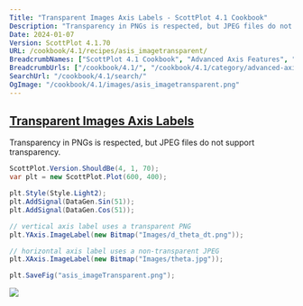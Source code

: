 ```yaml
---
Title: "Transparent Images Axis Labels - ScottPlot 4.1 Cookbook"
Description: "Transparency in PNGs is respected, but JPEG files do not support transparency."
Date: 2024-01-07
Version: ScottPlot 4.1.70
URL: /cookbook/4.1/recipes/asis_imagetransparent/
BreadcrumbNames: ["ScottPlot 4.1 Cookbook", "Advanced Axis Features", "Transparent Images Axis Labels"]
BreadcrumbUrls: ["/cookbook/4.1/", "/cookbook/4.1/category/advanced-axis-features", "/cookbook/4.1/recipes/asis_imagetransparent/"]
SearchUrl: "/cookbook/4.1/search/"
OgImage: "/cookbook/4.1/images/asis_imagetransparent.png"
---
```


<h2><a id='transparent-images-axis-labels' href='/cookbook/4.1/recipes/asis_imagetransparent/'>Transparent Images Axis Labels</a></h2>

Transparency in PNGs is respected, but JPEG files do not support transparency.

```cs
ScottPlot.Version.ShouldBe(4, 1, 70);
var plt = new ScottPlot.Plot(600, 400);

plt.Style(Style.Light2);
plt.AddSignal(DataGen.Sin(51));
plt.AddSignal(DataGen.Cos(51));

// vertical axis label uses a transparent PNG
plt.YAxis.ImageLabel(new Bitmap("Images/d_theta_dt.png"));

// horizontal axis label uses a non-transparent JPEG
plt.XAxis.ImageLabel(new Bitmap("Images/theta.jpg"));

plt.SaveFig("asis_imageTransparent.png");
```

<img src='../../images/asis_imagetransparent.png' class='d-block mx-auto my-5' />


